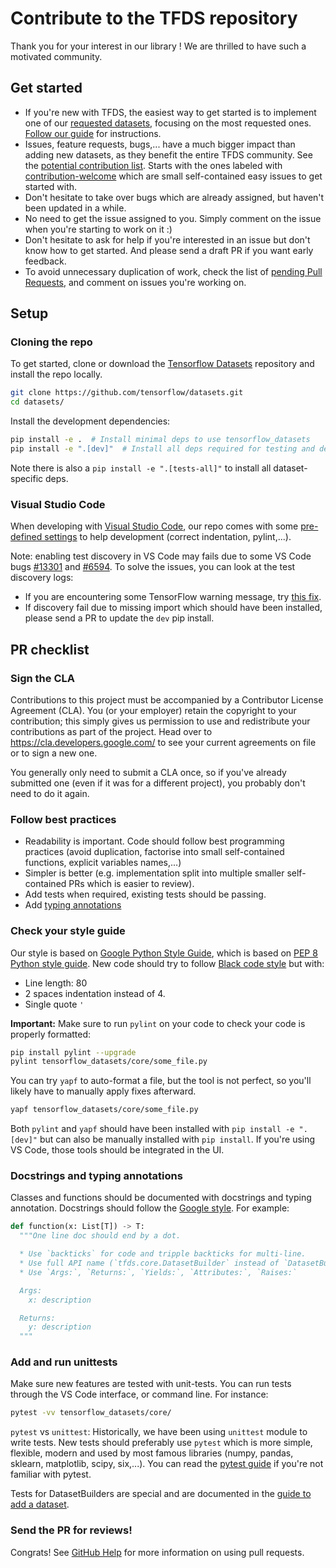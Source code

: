 # Contribute to the TFDS repository

Thank you for your interest in our library ! We are thrilled to have such a
motivated community.

## Get started

*   If you're new with TFDS, the easiest way to get started is to implement one
    of our
    [requested datasets](https://github.com/tensorflow/datasets/issues?q=is%3Aissue+is%3Aopen+label%3A%22dataset+request%22+sort%3Areactions-%2B1-desc),
    focusing on the most requested ones.
    [Follow our guide](https://www.tensorflow.org/datasets/add_dataset) for
    instructions.
*   Issues, feature requests, bugs,... have a much bigger impact than adding new
    datasets, as they benefit the entire TFDS community. See the
    [potential contribution list](https://github.com/tensorflow/datasets/issues?utf8=%E2%9C%93&q=is%3Aissue+is%3Aopen+-label%3A%22dataset+request%22+).
    Starts with the ones labeled with
    [contribution-welcome](https://github.com/tensorflow/datasets/issues?q=is%3Aissue+is%3Aopen+label%3A%22contributions+welcome%22)
    which are small self-contained easy issues to get started with.
*   Don't hesitate to take over bugs which are already assigned, but haven't
    been updated in a while.
*   No need to get the issue assigned to you. Simply comment on the issue when
    you're starting to work on it :)
*   Don't hesitate to ask for help if you're interested in an issue but don't
    know how to get started. And please send a draft PR if you want early
    feedback.
*   To avoid unnecessary duplication of work, check the list of
    [pending Pull Requests](https://github.com/tensorflow/datasets/pulls), and
    comment on issues you're working on.

## Setup

### Cloning the repo

To get started, clone or download the
[Tensorflow Datasets](https://github.com/tensorflow/datasets) repository and
install the repo locally.

```sh
git clone https://github.com/tensorflow/datasets.git
cd datasets/
```

Install the development dependencies:

```sh
pip install -e .  # Install minimal deps to use tensorflow_datasets
pip install -e ".[dev]"  # Install all deps required for testing and development
```

Note there is also a `pip install -e ".[tests-all]"` to install all
dataset-specific deps.

### Visual Studio Code

When developing with [Visual Studio Code](https://code.visualstudio.com/), our
repo comes with some
[pre-defined settings](https://github.com/tensorflow/datasets/tree/master/.vscode/settings.json)
to help development (correct indentation, pylint,...).

Note: enabling test discovery in VS Code may fails due to some VS Code bugs
[#13301](https://github.com/microsoft/vscode-python/issues/13301) and
[#6594](https://github.com/microsoft/vscode-python/issues/6594). To solve the
issues, you can look at the test discovery logs:

*   If you are encountering some TensorFlow warning message, try
    [this fix](https://github.com/microsoft/vscode-python/issues/6594#issuecomment-555680813).
*   If discovery fail due to missing import which should have been installed,
    please send a PR to update the `dev` pip install.

## PR checklist

### Sign the CLA

Contributions to this project must be accompanied by a Contributor License
Agreement (CLA). You (or your employer) retain the copyright to your
contribution; this simply gives us permission to use and redistribute your
contributions as part of the project. Head over to
<https://cla.developers.google.com/> to see your current agreements on file or
to sign a new one.

You generally only need to submit a CLA once, so if you've already submitted one
(even if it was for a different project), you probably don't need to do it
again.

### Follow best practices

*   Readability is important. Code should follow best programming practices
    (avoid duplication, factorise into small self-contained functions, explicit
    variables names,...)
*   Simpler is better (e.g. implementation split into multiple smaller
    self-contained PRs which is easier to review).
*   Add tests when required, existing tests should be passing.
*   Add [typing annotations](https://docs.python.org/3/library/typing.html)

### Check your style guide

Our style is based on
[Google Python Style Guide](https://github.com/google/styleguide/blob/gh-pages/pyguide.md),
which is based on
[PEP 8 Python style guide](https://www.python.org/dev/peps/pep-0008). New code
should try to follow
[Black code style](https://github.com/psf/black/blob/master/docs/the_black_code_style.md)
but with:

*   Line length: 80
*   2 spaces indentation instead of 4.
*   Single quote `'`

**Important:** Make sure to run `pylint` on your code to check your code is
properly formatted:

```sh
pip install pylint --upgrade
pylint tensorflow_datasets/core/some_file.py
```

You can try `yapf` to auto-format a file, but the tool is not perfect, so you'll
likely have to manually apply fixes afterward.

```sh
yapf tensorflow_datasets/core/some_file.py
```

Both `pylint` and `yapf` should have been installed with `pip install -e
".[dev]"` but can also be manually installed with `pip install`. If you're using
VS Code, those tools should be integrated in the UI.

### Docstrings and typing annotations

Classes and functions should be documented with docstrings and typing
annotation. Docstrings should follow the
[Google style](https://google.github.io/styleguide/pyguide.html#383-functions-and-methods).
For example:

```python
def function(x: List[T]) -> T:
  """One line doc should end by a dot.

  * Use `backticks` for code and tripple backticks for multi-line.
  * Use full API name (`tfds.core.DatasetBuilder` instead of `DatasetBuilder`)
  * Use `Args:`, `Returns:`, `Yields:`, `Attributes:`, `Raises:`

  Args:
    x: description

  Returns:
    y: description
  """
```

### Add and run unittests

Make sure new features are tested with unit-tests. You can run tests through the
VS Code interface, or command line. For instance:

```sh
pytest -vv tensorflow_datasets/core/
```

`pytest` vs `unittest`: Historically, we have been using `unittest` module to
write tests. New tests should preferably use `pytest` which is more simple,
flexible, modern and used by most famous libraries (numpy, pandas, sklearn,
matplotlib, scipy, six,...). You can read the
[pytest guide](https://docs.pytest.org/en/stable/getting-started.html#getstarted)
if you're not familiar with pytest.

Tests for DatasetBuilders are special and are documented in the
[guide to add a dataset](https://github.com/tensorflow/datasets/blob/master/docs/add_dataset.md#test-your-dataset).

### Send the PR for reviews!

Congrats! See
[GitHub Help](https://help.github.com/articles/about-pull-requests/) for more
information on using pull requests.

